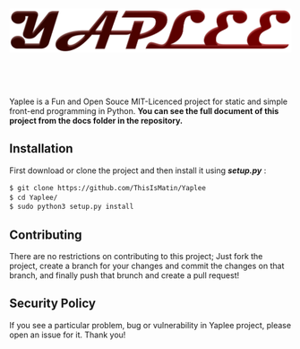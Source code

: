 <div align='center'>
  <br />
  <p>
    <a href='https://github.com/ThisIsMatin/Yaplee'><img src='https://github.com/ThisIsMatin/Yaplee/blob/main/images/logo.png?raw=true' width='546' alt='Yaplee Logo' /></a>
  </p>
    <br />
  <p>
    <img src='https://img.shields.io/badge/License-MIT-blue' alt='' />  <img src='https://img.shields.io/badge/Testing-passing-green?logo=github' alt='' /> <img src='https://img.shields.io/badge/Python-> 3.6-red?logo=python' alt='' /> 

  </p>
</div>

Yaplee is a Fun and Open Souce MIT-Licenced project for static and simple front-end programming in Python. **You can see the full document of this project from the docs folder in the repository.**

## Installation
First download or clone the project and then install it using ***setup.py*** :
```bash
$ git clone https://github.com/ThisIsMatin/Yaplee
$ cd Yaplee/
$ sudo python3 setup.py install
```

## Contributing
There are no restrictions on contributing to this project; Just fork the project, create a branch for your changes and commit the changes on that branch, and finally push that brunch and create a pull request!

## Security Policy
If you see a particular problem, bug or vulnerability in Yaplee project, please open an issue for it. Thank you!